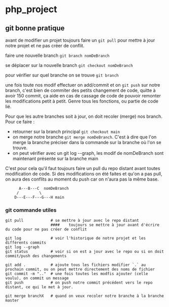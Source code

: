 # php_project

## git bonne pratique

avant de modifier un projet toujours faire un `git pull` pour mettre à jour notre projet et ne pas créer de conflit.

faire une nouvelle branch `git branch nomDeBranch` 

se déplacer sur la nouvelle branch `git checkout nomDeBranch`

pour vérifier sur quel branche on se trouve `git branch`

une fois toute nos modif effectuer on add/commit et on `git push` sur notre branch, c'est bien de commiter des petits changement de code, quitte à avoir 150 commit, ça aide en cas de cassage de code de pouvoir remonter les modifications petit à petit. Genre tous les fonctions, ou partie de code lié.

Pour que les autre branches soit à jour, on doit recoler (merge) nos branch. Pour ce faire :
 - retourner sur la branch principal `git checkout main`
 - on merge notre branche `git merge nomDeBranch`. C'est à dire que l'on merge la branche préciser dans la commande sur la branche où l'on se trouve.
 - on peut vérifier avec un git log --graph, les modif de nomDeBranch sont maintenant présente sur la branche main

C'est pour cela qu'il faut toujours faire un pull du repo distant avant toutes modification de code. Si des modifications on été faites et qu'on a pas pull, on aura des conflits au moment du push car on n'aura pas la même base.

```
	  A---B---C  nomDeBranch
	 /         \
    D---E---F---G---H main
```

### git commande utiles

```
git pull            # se mettre à jour avec le repo distant
                    ####    toujours se mettre à jour avant d'écrire du code pour ne pas créer de conflit

git log             # voir l'historique de notre projet et les différents commits
git log --graph
git status          # voir si on est a jour avec le repo ou si on doit commit/push des changements

git add .           # ajoute tous les fichiers modifier `.` au prochain commit, ou on peut mettre directement des noms de fichier
git commit -m ".."  # une fois toutes les modfis ajouter (celle voulu), on commit un message 
git push            # on push notre commit précédent vers le repo distant, ce qui le met à jour.

git merge branchX   # quand on veux recoler notre branche à la branche master 
```


